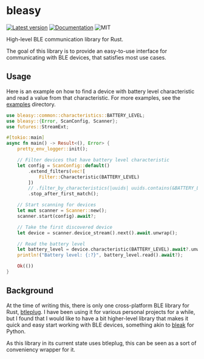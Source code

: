 # bleasy

[![Latest version](https://img.shields.io/crates/v/bleasy.svg)](https://crates.io/crates/bleasy)
[![Documentation](https://docs.rs/bleasy/badge.svg)](https://docs.rs/bleasy)
![MIT](https://img.shields.io/badge/license-MIT-blue.svg)

High-level BLE communication library for Rust.

The goal of this library is to provide an easy-to-use interface
for communicating with BLE devices, that satisfies most use cases.

## Usage

Here is an example on how to find a device with battery level characteristic and read
a value from that characteristic. For more examples, see the [examples](./examples) directory.
```rust
use bleasy::common::characteristics::BATTERY_LEVEL;
use bleasy::{Error, ScanConfig, Scanner};
use futures::StreamExt;

#[tokio::main]
async fn main() -> Result<(), Error> {
    pretty_env_logger::init();

    // Filter devices that have battery level characteristic
    let config = ScanConfig::default()
        .extend_filters(vec![
            Filter::Characteristic(BATTERY_LEVEL)
        ])
        // .filter_by_characteristics(|uuids| uuids.contains(&BATTERY_LEVEL))
        .stop_after_first_match();

    // Start scanning for devices
    let mut scanner = Scanner::new();
    scanner.start(config).await?;

    // Take the first discovered device
    let device = scanner.device_stream().next().await.unwrap();

    // Read the battery level
    let battery_level = device.characteristic(BATTERY_LEVEL).await?.unwrap();
    println!("Battery level: {:?}", battery_level.read().await?);

    Ok(())
}
```

## Background

At the time of writing this, there is only one cross-platform BLE library for Rust, [btleplug](https://github.com/deviceplug/btleplug).
I have been using it for various personal projects for a while, but I found that I would like to have a bit higher-level library that
makes it quick and easy start working with BLE devices, something akin to [bleak](https://github.com/hbldh/bleak) for Python.

As this library in its current state uses btleplug, this can be seen as a sort of conveniency wrapper for it.